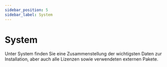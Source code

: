 ```yaml
---
sidebar_position: 5
sidebar_label: System
---
```


# System

Unter System finden Sie eine Zusammenstellung der wichtigsten Daten zur Installation, aber auch alle Lizenzen sowie verwendeten externen Pakete.
